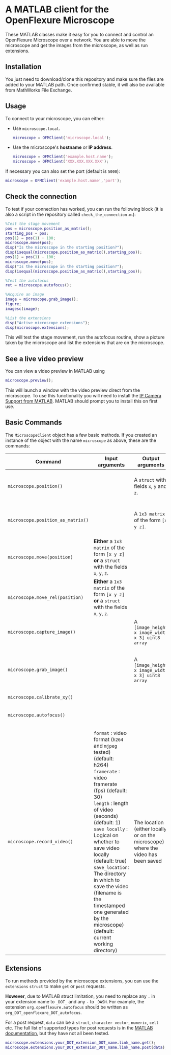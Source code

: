 # A MATLAB client for the OpenFlexure Microscope

These MATLAB classes make it easy for you to connect and control an OpenFlexure Microscope over a network. You are able to move the microscope and get the images from the microscope, as well as run extensions.

## Installation

You just need to download/clone this repository and make sure the files are added to your MATLAB path. Once confirmed stable, it will also be available from MathWorks File Exchange.

## Usage

To connect to your microscope, you can either:

* Use `microscope.local`.  
  
    ```matlab
    microscope = OFMClient('microscope.local');
    ```

* Use the microscope's **hostname** or **IP address**.  
  
    ```matlab
    microscope = OFMClient('example.host.name');
    microscope = OFMClient('XXX.XXX.XXX.XXX');
    ```  

If necessary you can also set the port (default is `5000`):  

```matlab
microscope = OFMClient('example.host.name','port');
```

## Check the connection

To test if your connection has worked, you can run the following block (it is also a script in the repository called `check_the_connection.m`.):  

```matlab
%Test the stage movement
pos = microscope.position_as_matrix();
starting_pos = pos;
pos(1) = pos(1) + 100;
microscope.move(pos);
disp("Is the microscope in the starting position?");
disp(isequal(microscope.position_as_matrix(),starting_pos));
pos(1) = pos(1) - 100;
microscope.move(pos);
disp("Is the microscope in the starting position?");
disp(isequal(microscope.position_as_matrix(),starting_pos));

%Test the autofocus
ret = microscope.autofocus();

%Acquire an image
image = microscope.grab_image();
figure;
imagesc(image);

%List the extensions
disp("Active microscope extensions");
disp(microscope.extensions);
```

This will test the stage movement, run the autofocus routine, show a picture taken by the microscope and list the extensions that are on the microscope.

## See a live video preview

You can view a video preview in MATLAB using

```matlab
microscope.preview();
```

This will launch a window with the video preview direct from the microscope.  To use this functionality you will need to install the [IP Camera Support from MATLAB](https://uk.mathworks.com/hardware-support/ip-camera.html). MATLAB should prompt you to install this on first use.

## Basic Commands

The `MicroscopeClient` object has a few basic methods.  If you created an instance of the object with the name `microscope` as above, these are the commands:

| Command | Input arguments | Output arguments | Description |
| --- | --- | --- | --- |
|`microscope.position()` | | A `struct` with fields `x`, `y` and `z`.| The microscope stage's current position.|
|`microscope.position_as_matrix()` | | A `1x3 matrix` of the form `[x y z]`.| The microscope stage's current position. |
|`microscope.move(position)` | **Either** a `1x3 matrix` of the form `[x y z]` **or** a `struct` with the fields `x`, `y`, `z`. | | Moves the stage to the absolute position. |
|`microscope.move_rel(position)`| **Either** a `1x3 matrix` of the form `[x y z]` **or** a `struct` with the fields `x`, `y`, `z`. | | Moves the stage relative to the current position.|
|`microscope.capture_image()` | |A `[image_height x image_width x 3] uint8 array`| Takes a non persistant image capture |
|`microscope.grab_image()` | |A `[image_height x image_width x 3] uint8 array` | Gets the next image the camera sends in its MJPEG preview stream.|
|`microscope.calibrate_xy()`| | | Untested.|
|`microscope.autofocus()` | | | Runs the fast autofocus  routine. |
|`microscope.record_video()`| `format` : video format (`h264` and `mjpeg` tested) (default: h264) <br/> `framerate` : video framerate (fps) (default: 30) <br/> `length` : length of video (seconds) (default: 1)<br/>`save locally` : Logical on whether to save video locally (default: true) <br/> `save_location`: The directory in which to save the video (filename is the timestamped one generated by the microscope) (default: current working directory) | The location (either locally or on the microscope) where the video has been saved| Records a video using the [video extension](https://gitlab.com/openflexure/microscope-extensions/openflexure-videoplugin)


## Extensions

To run methods provided by the microscope extensions, you can use the `extensions` `struct` to make `get` or `post` requests.  

**However**, due to MATLAB struct limitation, you need to replace any `.` in your extension name to `_DOT_` and any `-` to `_DASH`. For example, the extension `org.openflexure.autofocus` should be written as `org_DOT_openflexure_DOT_autofocus`.

For a post request, `data` can be a `struct`, `character vector`, `numeric`, `cell` etc. The full list of supported types for post requests is in the [MATLAB documentation](https://uk.mathworks.com/help/matlab/ref/webwrite.html#buocgv5-data), but they have not all been tested.

```matlab
microscope.extensions.your_DOT_extension_DOT_name.link_name.get();
microscope.extensions.your_DOT_extension_DOT_name.link_name.post(data);
```
